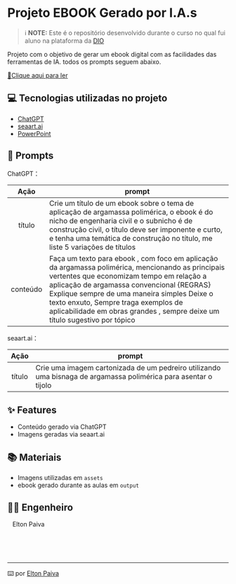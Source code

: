 # Projeto EBOOK Gerado por I.A.s


 > ℹ️ **NOTE:** Este é o repositório desenvolvido durante o curso no qual fui aluno na plataforma da [DIO](https://dio.me)

Projeto com o objetivo de gerar um ebook digital com as facilidades das ferramentas de IA. todos os prompts
seguem abaixo.

<a href="https://github.com/paiva99-ux/Ebook/blob/main/EBOOK%20FINAL.pdf" title="View PDF now"> 📕Clique aqui para ler</a>

## 💻 Tecnologias utilizadas no projeto

- [ChatGPT](https://chat.openai.com/) 
- [seaart.ai](https://www.seaart.ai/pt/)
- [PowerPoint](https://www.microsoft.com/en/microsoft-365/powerpoint)

## 🧠 Prompts


ChatGPT：

|   Ação   | prompt                                                                                                                                                                                                                                                                         |
| :------: | ------------------------------------------------------------------------------------------------------------------------------------------------------------------------------------------------------------------------------------------------------------------------------ |
|  título  | Crie um título de um ebook sobre o tema de aplicação de argamassa polimérica, o ebook é do nicho de engenharia civil e o subnicho é de construção civil, o título deve ser imponente e curto, e tenha uma temática de construção no título, me liste 5 variações de títulos                                                        |
| conteúdo | Faça um texto para ebook , com foco em aplicação da argamassa polimérica, mencionando as principais vertentes que economizam tempo em relação a aplicação de argamassa convencional {REGRAS} Explique sempre de uma maneira simples Deixe o texto enxuto, Sempre traga exemplos de aplicabilidade em obras grandes , sempre deixe um título sugestivo por tópico |


seaart.ai：

|  Ação  | prompt                                                                                 |
| :----: | -------------------------------------------------------------------------------------- |
| título | Crie uma imagem cartonizada de um pedreiro utilizando uma bisnaga de argamassa polimérica para asentar o tijolo |

## ✨ Features

- Conteúdo gerado via ChatGPT
- Imagens geradas via seaart.ai

## 📚 Materiais

- Imagens utilizadas em `assets`
- ebook gerado durante as aulas em `output`

## 👨‍💻 Engenheiro

   <p>&nbsp&nbsp&nbspElton Paiva<br>
    &nbsp&nbsp&nbsp
    
</p>
<br/><br/>
<p>

---

⌨️ por [Elton Paiva](https://github.com/felipeAguiarCode)
